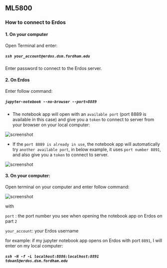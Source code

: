 ## ML5800

### How to connect to Erdos

#### 1. On your computer
Open Terminal and enter:

##### `ssh your_account@erdos.dsm.fordham.edu` 

Enter password to connect to the Erdos server.

#### 2. On Erdos

Enter follow command:

##### `jupyter-notebook --no-browser --port=8889`


* The notebook app will open with an `available port` (port 8889 is available in this case) and give you a `token` to connect to server from your browser on your local computer:


![screenshot](https://github.com/tdoan5/ML5800/blob/master/port8889_snapshot.png)


* If the `port 8889 is already in use`, the notebook app will automatically try `another available port`, in below example, it uses `port number 8891`, and also give you a `token` to connect to server.


![screenshot](https://github.com/tdoan5/ML5800/blob/master/port8891_snapshot.png)

#### 3. On your computer:

Open terminal on your computer and enter follow command:

![screenshot](https://github.com/tdoan5/ML5800/blob/master/ssh_jpn.png)

with    

`port`        : the port number you see when opening the notebook app on Erdos on part `2`

`your_account`: your Erdos username 

for example: if my jupyter notebook app opens on Erdos with port `8891`, I will enter on my local computer:

##### `ssh -N -f -L localhost:8886:localhost:8891 tdoan5@erdos.dsm.fordham.edu` 


